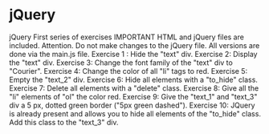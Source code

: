 # jQuery
jQuery First series of exercises IMPORTANT  HTML and jQuery files are included. Attention. Do not make changes to the jQuery file. All versions are done via the main.js file.  Exercise 1 : Hide the "text" div.  Exercise 2: Display the "text" div.  Exercise 3: Change the font family of the "text" div to "Courier".  Exercise 4: Change the color of all "li" tags to red.  Exercise 5: Empty the "text_2" div.  Exercise 6: Hide all elements with a "to_hide" class.  Exercise 7: Delete all elements with a "delete" class.  Exercise 8: Give all the "li" elements of "ol" the color red.  Exercise 9: Give the "text_1" and "text_3" div a 5 px, dotted green border ("5px green dashed").  Exercise 10: JQuery is already present and allows you to hide all elements of the "to_hide" class. Add this class to the "text_3" div.
